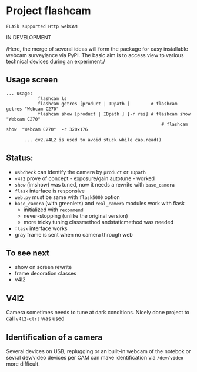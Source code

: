 Project flashcam
================

`FLASk supported Http webCAM`

IN DEVELOPMENT

/Here, the merge of several ideas will form the package for easy
installable webcam surveylance via PyPI. The basic aim is to access view
to various technical devices during an experiment./

Usage screen
------------

    ... usage:
                flashcam ls
                flashcam getres [product | IDpath ]        # flashcam getres "Webcam C270"
                flashcam show [product | IDpath ] [-r res] # flashcam show  "Webcam C270"
                                                               # flashcam show  "Webcam C270"  -r 320x176

           ... cv2.V4L2 is used to avoid stuck while cap.read()

Status:
-------

-   `usbcheck` can identify the camera by `product` or `IDpath`
-   `v4l2` prove of concept - exposure/gain autotune - worked
-   `show` (imshow) was tuned, now it needs a rewrite with `base_camera`
-   `flask` interface is responsive
-   `web.py` must be same with `flask5000` option
-   `base_camera` (with greenlets) and `real_camera` modules work with
    flask
    -   initialized with `recommend`
    -   never-stopping (unlike the original version)
    -   more tricky tuning classmethod andstaticmethod was needed
-   `flask` interface works
-   gray frame is sent when no camera through web

To see next
-----------

-   show on screen rewrite
-   frame decoration classes
-   v4l2

V4l2
----

Camera sometimes needs to tune at dark conditions. Nicely done project
to call `v4l2-ctrl` was used

Identification of a camera
--------------------------

Several devices on USB, replugging or an built-in webcam of the notebok
or sevral dev/video devices per CAM can make identification via
`/dev/video` more difficult.
